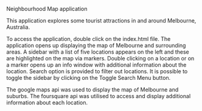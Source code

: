 Neighbourhood Map application

This application explores some tourist attractions in and around Melbourne, Australia. 

To access the application, double click on the index.html file.
The application opens up displaying the map of Melbourne and surrounding areas.
A sidebar with a list of five locations appears on the left and these are highlighted on the map via markers.
Double clicking on a location or on a marker opens up an info window with additional information about the location. Search option is provided to filter out locations.
It is possible to toggle the sidebar by clicking on the Toggle Search Menu button.

The google maps api was used to display the map of Melbourne and suburbs. The foursquare api was utilised to access and display additional information about each location.

